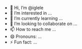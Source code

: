 - 👋 Hi, I’m @iglele
- 👀 I’m interested in ...
- 🌱 I’m currently learning ...
- 💞️ I’m looking to collaborate on ...
- 📫 How to reach me ...
- 😄 Pronouns: ...
- ⚡ Fun fact: ...

<!---
iglele/iglele is a ✨ special ✨ repository because its `README.md` (this file) appears on your GitHub profile.
You can click the Preview link to take a look at your changes.
--->

